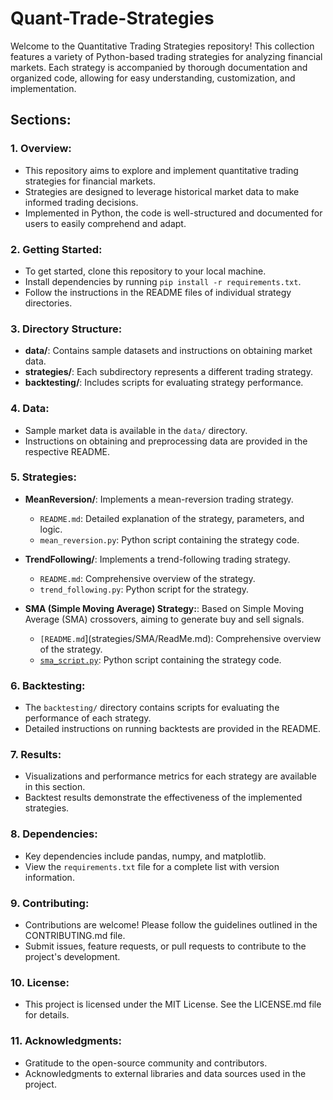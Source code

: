 # Quant-Trade-Strategies

Welcome to the Quantitative Trading Strategies repository! This collection features a variety of Python-based trading strategies for analyzing financial markets. Each strategy is accompanied by thorough documentation and organized code, allowing for easy understanding, customization, and implementation.

## Sections:

### 1. Overview:

- This repository aims to explore and implement quantitative trading strategies for financial markets.
- Strategies are designed to leverage historical market data to make informed trading decisions.
- Implemented in Python, the code is well-structured and documented for users to easily comprehend and adapt.

### 2. Getting Started:

- To get started, clone this repository to your local machine.
- Install dependencies by running `pip install -r requirements.txt`.
- Follow the instructions in the README files of individual strategy directories.

### 3. Directory Structure:

- **data/**: Contains sample datasets and instructions on obtaining market data.
- **strategies/**: Each subdirectory represents a different trading strategy.
- **backtesting/**: Includes scripts for evaluating strategy performance.

### 4. Data:

- Sample market data is available in the `data/` directory.
- Instructions on obtaining and preprocessing data are provided in the respective README.

### 5. Strategies:

- **MeanReversion/**: Implements a mean-reversion trading strategy.
  - `README.md`: Detailed explanation of the strategy, parameters, and logic.
  - `mean_reversion.py`: Python script containing the strategy code.

- **TrendFollowing/**: Implements a trend-following trading strategy.
  - `README.md`: Comprehensive overview of the strategy.
  - `trend_following.py`: Python script for the strategy.
- **SMA (Simple Moving Average) Strategy:**: Based on Simple Moving Average (SMA) crossovers, aiming to generate buy and sell signals.
  - `[README.md`](strategies/SMA/ReadMe.md): Comprehensive overview of the strategy.
  - [`sma_script.py`](strategies/SMA/sma_script.py): Python script containing the strategy code.

### 6. Backtesting:

- The `backtesting/` directory contains scripts for evaluating the performance of each strategy.
- Detailed instructions on running backtests are provided in the README.

### 7. Results:

- Visualizations and performance metrics for each strategy are available in this section.
- Backtest results demonstrate the effectiveness of the implemented strategies.

### 8. Dependencies:

- Key dependencies include pandas, numpy, and matplotlib.
- View the `requirements.txt` file for a complete list with version information.

### 9. Contributing:

- Contributions are welcome! Please follow the guidelines outlined in the CONTRIBUTING.md file.
- Submit issues, feature requests, or pull requests to contribute to the project's development.

### 10. License:

- This project is licensed under the MIT License. See the LICENSE.md file for details.

### 11. Acknowledgments:

- Gratitude to the open-source community and contributors.
- Acknowledgments to external libraries and data sources used in the project.
